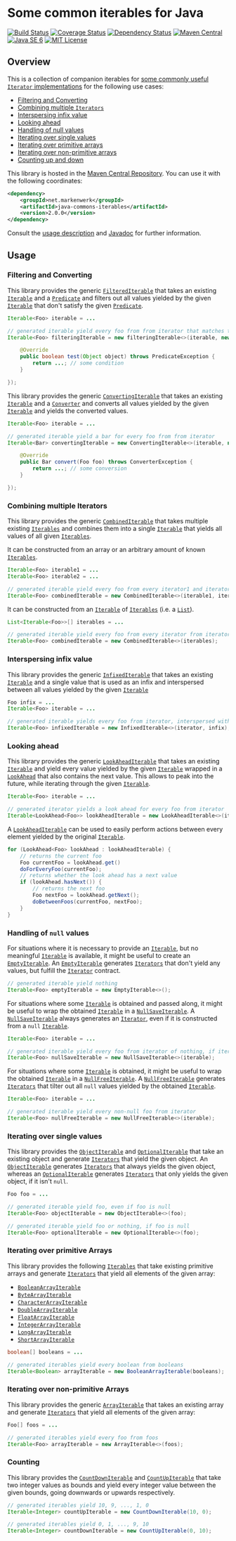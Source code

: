 # Some common iterables for Java

[![Build Status](https://travis-ci.org/markenwerk/java-commons-iterables.svg?branch=master)](https://travis-ci.org/markenwerk/java-commons-iterables)
[![Coverage Status](https://coveralls.io/repos/markenwerk/java-commons-iterables/badge.svg?branch=master&service=github)](https://coveralls.io/github/markenwerk/java-commons-iterables?branch=master)
[![Dependency Status](https://www.versioneye.com/user/projects/564f37bbff016c0033000471/badge.svg)](https://www.versioneye.com/user/projects/564f37bbff016c0033000471)
[![Maven Central](https://maven-badges.herokuapp.com/maven-central/net.markenwerk/commons-iterables/badge.svg)](https://maven-badges.herokuapp.com/maven-central/net.markenwerk/commons-iterables)
[![Java SE 6](https://img.shields.io/badge/java-SE_6-brightgreen.svg)](http://docs.oracle.com/javase/6/docs/api/)
[![MIT License](https://img.shields.io/badge/license-MIT-brightgreen.svg)](https://github.com/markenwerk/java-commons-iterables/blob/master/LICENSE)

## Overview

This is a collection of companion iterables for [some commonly useful `Iterator` implementations](https://github.com/markenwerk/java-commons-iterators) for the following use cases:

- [Filtering and Converting](#filtering-and-converting)
- [Combining multiple `Iterators`](#combining-multiple-iterators)
- [Interspersing infix value](#interspersing-infix-value)
- [Looking ahead](#looking-ahead)
- [Handling of null values](#handling-of-null-values)
- [Iterating over single values](#iterating-over-single-values)
- [Iterating over primitive arrays](#iterating-over-non-primitive-arrays)
- [Iterating over non-primitive arrays](#iterating-over-primitive-arrays)
- [Counting up and down](#counting-up-and-down)

This library is hosted in the [Maven Central Repository](https://maven-badges.herokuapp.com/maven-central/net.markenwerk/commons-iterables). You can use it with the following coordinates:

```xml
<dependency>
	<groupId>net.markenwerk</groupId>
	<artifactId>java-commons-iterables</artifactId>
	<version>2.0.0</version>
</dependency>
```

Consult the [usage description](#usage) and [Javadoc](http://markenwerk.github.io/java-commons-iterables/index.html) for further information.

## Usage

### Filtering and Converting

This library provides the generic [`FilteredIterable`][FilteredIterable] that takes an existing [`Iterable`][Iterable] and a [`Predicate`][Predicate] and filters out all values yielded by the given [`Iterable`][Iterable] that don't satisfy the given [`Predicate`][Predicate].

```java
Iterable<Foo> iterable = ...

// generated iterable yield every foo from from iterator that matches the condition
Iterable<Foo> filteringIterable = new filteringIterable<>(iterable, new Predicate<Foo>(){

	@Override
	public boolean test(Object object) throws PredicateException {
		return ...; // some condition
	}

});
```

This library provides the generic [`ConvertingIterable`][ConvertingIterable] that takes an existing [`Iterable`][Iterable] and a [`Converter`][Converter] and converts all values yielded by the given [`Iterable`][Iterable] and yields the converted values. 

```java
Iterable<Foo> iterable = ...

// generated iterable yield a bar for every foo from from iterator
Iterable<Bar> convertingIterable = new ConvertingIterable<>(iterable, new Converter<Foo, Bar>(){

	@Override
	public Bar convert(Foo foo) throws ConverterException {
		return ...; // some conversion
	}

});
```

### Combining multiple Iterators

This library provides the generic [`CombinedIterable`][CombinedIterable] that takes multiple existing [`Iterables`][Iterable] and combines them into a single [`Iterable`][Iterable] that yields all values of all given [`Iterables`][Iterable].

It can be constructed from an array or an arbitrary amount of known [`Iterables`][Iterable].

```java
Iterable<Foo> iterable1 = ...
Iterable<Foo> iterable2 = ...

// generated iterable yield every foo from every iterator1 and iterator2
Iterable<Foo> combinedIterable = new CombinedIterable<>(iterable1, iterable2);
```

It can be constructed from an [`Iterable`][Iterable] of [`Iterables`][Iterable] (i.e. a [`List`][List]).

```java
List<Iterable<Foo>>[] iterables = ...

// generated iterable yield every foo from every iterator from iterators
Iterable<Foo> combinedIterable = new CombinedIterable<>(iterables);
```

### Interspersing infix value

This library provides the generic [`InfixedIterable`][InfixedIterable] that takes an existing [`Iterable`][Iterable] and a single value that is used as an infix and interspersed between all values yielded by the given [`Iterable`][Iterable]

```java
Foo infix = ...
Iterable<Foo> iterable = ...

// generated iterable yields every foo from iterator, interspersed with the infix
Iterable<Foo> infixedIterable = new InfixedIterable<>(iterator, infix);
```

### Looking ahead

This library provides the generic [`LookAheadIterable`][LookAheadIterable] that takes an existing [`Iterable`][Iterable] and yield every value yielded by the given [`Iterable`][Iterable] wrapped in a [`LookAhead`][LookAhead] that also contains the next value. This allows to peak into the future, while iterating through the given [`Iterable`][Iterable].

```java
Iterable<Foo> iterable = ...

// generated iterator yields a look ahead for every foo from iterator
Iterable<LookAhead<Foo>> lookAheadIterable = new LookAheadIterable<>(iterator);
```

A [`LookAheadIterable`][LookAheadIterable] can be used to easily perform actions between every element yielded by the original [`Iterable`][Iterable].

```java
for (LookAhead<Foo> lookAhead : lookAheadIterable) {
    // returns the current foo
    Foo currentFoo = lookAhead.get() 
    doForEveryFoo(currentFoo);
    // returns whether the look ahead has a next value
    if (lookAhead.hasNext()) {  
        // returns the next foo
        Foo nextFoo = lookAhead.getNext();
        doBetweenFoos(currentFoo, nextFoo);
    }  
}
```

### Handling of `null` values

For situations where it is necessary to provide an [`Iterable`][Iterable], but no meaningful [`Iterable`][Iterable] is available, it might be useful to create an [`EmptyIterable`][EmptyIterable]. An [`EmptyIterable`][EmptyIterable] generates [`Iterators`][Iterator] that don't yield any values, but fulfill the [`Iterator`][Iterator] contract.

```java
// generated iterable yield nothing
Iterable<Foo> emptyIterable = new EmptyIterable<>();
```

For situations where some [`Iterable`][Iterable] is obtained and passed along, it might be useful to wrap the obtained [`Iterable`][Iterable] in a [`NullSaveIterable`][NullSaveIterable]. A [`NullSaveIterable`][NullSaveIterable] always generates an [`Iterator`][Iterator], even if it is constructed from a `null` [`Iterable`][Iterable].

```java
Iterable<Foo> iterable = ...

// generated iterable yield every foo from iterator of nothing, if iterator is null
Iterable<Foo> nullSaveIterable = new NullSaveIterable<>(iterable);
```

For situations where some [`Iterable`][Iterable] is obtained, it might be useful to wrap the obtained [`Iterable`][Iterable] in a [`NullFreeIterable`][NullFreeIterable]. A [`NullFreeIterable`][NullFreeIterable] generates [`Iterators`][Iterator] that tilter out all `null` values yielded by the obtained [`Iterable`][Iterable].

```java
Iterable<Foo> iterable = ...

// generated iterable yield every non-null foo from iterator
Iterable<Foo> nullFreeIterable = new NullFreeIterable<>(iterable);
```

### Iterating over single values

This library provides the [`ObjectIterable`][ObjectIterable] and [`OptionalIterable`][OptionalIterable] that take an existing object and generate [`Iterators`][Iterator] that yield the given object. An [`ObjectIterable`][ObjectIterable] generates [`Iterators`][Iterator] that always yields the given object, whereas an [`OptionalIterable`][OptionalIterable] generates [`Iterators`][Iterator] that only yields the given object, if it isn't `null`. 

```java
Foo foo = ...

// generated iterable yield foo, even if foo is null
Iterable<Foo> objectIterable = new ObjectIterable<>(foo); 

// generated iterable yield foo or nothing, if foo is null
Iterable<Foo> optionalIterable = new OptionalIterable<>(foo); 
```

### Iterating over primitive Arrays

This library provides the following [`Iterables`][Iterable] that take existing primitive arrays and generate [`Iterators`][Iterator] that yield all elements of the given array:

- [`BooleanArrayIterable`][BooleanArrayIterable]
- [`ByteArrayIterable`][ByteArrayIterable]
- [`CharacterArrayIterable`][CharacterArrayIterable]
- [`DoubleArrayIterable`][DoubleArrayIterable]
- [`FloatArrayIterable`][FloatArrayIterable]
- [`IntegerArrayIterable`][IntegerArrayIterable]
- [`LongArrayIterable`][LongArrayIterable]
- [`ShortArrayIterable`][ShortArrayIterable]

```java
boolean[] booleans = ...

// generated iterables yield every boolean from booleans
Iterable<Boolean> arrayIterable = new BooleanArrayIterable(booleans);
```

### Iterating over non-primitive Arrays

This library provides the generic [`ArrayIterable`][ArrayIterable] that takes an existing array and generate [`Iterators`][Iterator] that yield all elements of the given array:

```java
Foo[] foos = ...

// generated iterables yield every foo from foos
Iterable<Foo> arrayIterable = new ArrayIterable<>(foos);
```

### Counting

This library provides the [`CountDownIterable`][CountDownIterable] and [`CountUpIterable`][CountUpIterable] that take two integer values as bounds and yield every integer value between the given bounds, going downwards or upwards respectively.

```java
// generated iterables yield 10, 9, ..., 1, 0
Iterable<Integer> countUpIterable = new CountDownIterable(10, 0);

// generated iterables yield 0, 1, ..., 9, 10
Iterable<Integer> countDownIterable = new CountUpIterable(0, 10); 
```

[ArrayIterable]: https://markenwerk.github.io/java-commons-iterables/index.html?net/markenwerk/commons/iterables/ArrayIterable.html
[BooleanArrayIterable]: https://markenwerk.github.io/java-commons-iterables/index.html?net/markenwerk/commons/iterables/BooleanArrayIterable.html
[ByteArrayIterable]: https://markenwerk.github.io/java-commons-iterables/index.html?net/markenwerk/commons/iterables/ByteArrayIterable.html
[CharacterArrayIterable]: https://markenwerk.github.io/java-commons-iterables/index.html?net/markenwerk/commons/iterables/CharacterArrayIterable.html
[CombinedIterable]: https://markenwerk.github.io/java-commons-iterables/index.html?net/markenwerk/commons/iterables/CombinedIterable.html
[ConvertingIterable]: https://markenwerk.github.io/java-commons-iterables/index.html?net/markenwerk/commons/iterables/ConvertingIterable.html
[CountDownIterable]: https://markenwerk.github.io/java-commons-iterables/index.html?net/markenwerk/commons/iterables/CountDownIterable.html
[CountUpIterable]: https://markenwerk.github.io/java-commons-iterables/index.html?net/markenwerk/commons/iterables/CountUpIterable.html
[DoubleArrayIterable]: https://markenwerk.github.io/java-commons-iterables/index.html?net/markenwerk/commons/iterables/DoubleArrayIterable.html
[EmptyIterable]: https://markenwerk.github.io/java-commons-iterables/index.html?net/markenwerk/commons/iterables/EmptyIterable.html
[FilteredIterable]: https://markenwerk.github.io/java-commons-iterables/index.html?net/markenwerk/commons/iterables/FilteredIterable.html
[FloatArrayIterable]: https://markenwerk.github.io/java-commons-iterables/index.html?net/markenwerk/commons/iterables/FloatArrayIterable.html
[InfixedIterable]: https://markenwerk.github.io/java-commons-iterables/index.html?net/markenwerk/commons/iterables/InfixedIterable.html
[IntegerArrayIterable]: https://markenwerk.github.io/java-commons-iterables/index.html?net/markenwerk/commons/iterables/IntegerArrayIterable.html
[LongArrayIterable]: https://markenwerk.github.io/java-commons-iterables/index.html?net/markenwerk/commons/iterables/LongArrayIterable.html
[LookAheadIterable]: https://markenwerk.github.io/java-commons-iterables/index.html?net/markenwerk/commons/iterables/LookAheadIterable.html
[NullFreeIterable]: https://markenwerk.github.io/java-commons-iterables/index.html?net/markenwerk/commons/iterables/NullFreeIterable.html
[NullSaveIterable]: https://markenwerk.github.io/java-commons-iterables/index.html?net/markenwerk/commons/iterables/NullSaveIterable.html
[ObjectIterable]: https://markenwerk.github.io/java-commons-iterables/index.html?net/markenwerk/commons/iterables/ObjectIterable.html
[OptionalIterable]: https://markenwerk.github.io/java-commons-iterables/index.html?net/markenwerk/commons/iterables/OptionalIterable.html
[ShortArrayIterable]: https://markenwerk.github.io/java-commons-iterables/index.html?net/markenwerk/commons/iterables/ShortArrayIterable.html

[LookAhead]: https://markenwerk.github.io/java-commons-iterators/index.html?net/markenwerk/commons/iterators/LookAhead.html

[Converter]: https://markenwerk.github.io/java-commons-interfaces/index.html?net/markenwerk/commons/interfaces/Converter.html
[Predicate]: https://markenwerk.github.io/java-commons-interfaces/index.html?net/markenwerk/commons/interfaces/Predicate.html

[Iterable]: http://docs.oracle.com/javase/8/docs/api/index.html?java/lang/Iterable.html
[Iterator]: http://docs.oracle.com/javase/8/docs/api/index.html?java/util/Iterator.html
[List]: http://docs.oracle.com/javase/8/docs/api/index.html?java/util/List.html
